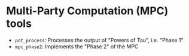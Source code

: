 # Multi-Party Computation (MPC) tools

- `pot_process`: Processes the output of "Powers of Tau", i.e. "Phase 1"
- `mpc_phase2`: Implements the "Phase 2" of the MPC
